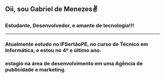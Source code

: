 
## Oii, sou Gabriel de Menezes✌

### Estudante, Desenvolvedor, e amante de tecnologia!!!

---

### Atualmente estudo no IFSertãoPE, no curso de Técnico em Informática, e estou no 4º e último ano.

### estagio na área de desenvolvimento em uma Agência de publicidade e marketing. 



